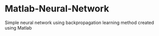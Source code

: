 # Matlab-Neural-Network
Simple neural network using backpropagation learning method created using Matlab 
